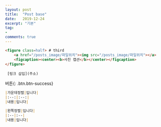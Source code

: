 ```yaml
---
layout: post
title:  "Post base"
date:   2019-12-24
excerpt: "기본"
tag:
- 
comments: true
---
```




```html
<figure class=half> # third
    <a href="/posts_image/파일위치"><img src="/posts_image/파일위치"></a>
    <figcaption><center><b>사진 캡션</b></center></figcaption>
</figure>
```

` [링크 삽입](주소)`

버튼{: .btn.btn-success}

```markdown
|가운데정렬|입니다|
|:--:|:--:|
|내용|입니다|

|왼쪽정렬|입니다|
|:--|:--|
|내용|입니다|
```

